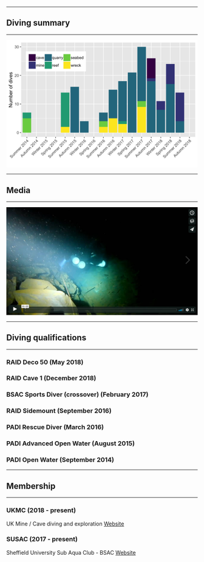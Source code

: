___
## Diving summary
___

![](dive_history_env.png)


___
## Media
___

[![Watch the video](AberLasDeepExit.png)](https://vimeo.com/288444600)

___
## Diving qualifications
___

### RAID Deco 50 (May 2018)

### RAID Cave 1 (December 2018)

### BSAC Sports Diver (crossover) (February 2017)

### RAID Sidemount (September 2016)

### PADI Rescue Diver (March 2016)

### PADI Advanced Open Water (August 2015)

### PADI Open Water (September 2014)

___
## Membership
___

### UKMC (2018 - present)

UK Mine / Cave diving and exploration
[Website](http://www.ukmine-cave.com/)

### SUSAC (2017 - present)

Sheffield University Sub Aqua Club - BSAC
[Website](http://www.susac.com/)